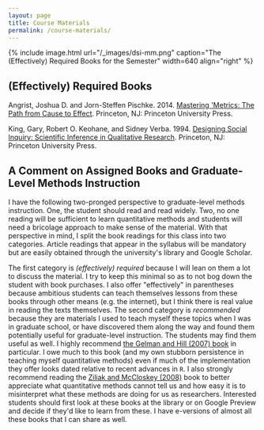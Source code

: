 ```yaml
---
layout: page
title: Course Materials
permalink: /course-materials/
---
```


{% include image.html url="/_images/dsi-mm.png" caption="The (Effectively) Required Books for the Semester" width=640 align="right" %}

## (Effectively) Required Books

Angrist, Joshua D. and Jorn-Steffen Pischke. 2014. [Mastering 'Metrics: The Path from Cause to Effect](https://www.amazon.com/Mastering-Metrics-Path-Cause-Effect/dp/0691152845). Princeton, NJ: Princeton University Press.

King, Gary, Robert O. Keohane, and Sidney Verba. 1994. [Designing Social Inquiry: Scientific Inference in Qualitative Research](https://www.amazon.com/Designing-Social-Inquiry-Scientific-Qualitative/dp/0691034710). Princeton, NJ: Princeton University Press.

## A Comment on Assigned Books and Graduate-Level Methods Instruction

I have the following two-pronged perspective to graduate-level methods instruction. One, the student should read and read widely. Two, no one reading will be sufficient to learn quantitative methods and students will need a bricolage approach to make sense of the material. With that perspective in mind, I split the book readings for this class into two categories. Article readings that appear in the syllabus will be mandatory but are easily obtained through the university's library and Google Scholar.

The first category is *(effectively) required* because I will lean on them a lot to discuss the material. I try to keep this minimal so as to not bog down the student with book purchases. I also offer "effectively" in parentheses because ambitious students can teach themselves lessons from these books through other means (e.g. the internet), but I think there is real value in reading the texts themselves. The second category is *recommended* because they are materials I used to teach myself these topics when I was in graduate school, or have discovered them along the way and found them potentially useful for graduate-level instruction. The students may find them useful as well. I highly recommend [the Gelman and Hill (2007) book](https://www.amazon.com/Analysis-Regression-Multilevel-Hierarchical-Analytical/dp/B00QAV71GO) in particular. I owe much to this book (and my own stubborn persistence in teaching myself quantitative methods) even if much of the implementation they offer looks dated relative to recent advances in `R`. I also strongly recommend reading the [Ziliak and McCloskey (2008)](https://www.amazon.com/Cult-Statistical-Significance-Economics-2008-04-30) book to better appreciate what quantitative methods cannot tell us and how easy it is to misinterpret what these methods are doing for us as researchers. Interested students should first look at these books at the library or on Google Preview and decide if they'd like to learn from these. I have e-versions of almost all these books that I can share as well.

